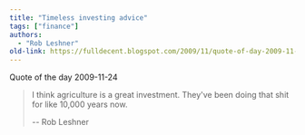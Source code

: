 ```yaml
---
title: "Timeless investing advice"
tags: ["finance"]
authors:
  - "Rob Leshner"
old-link: https://fulldecent.blogspot.com/2009/11/quote-of-day-2009-11-24.html
---
```


Quote of the day 2009-11-24

> I think agriculture is a great investment. They've been doing that shit for like 10,000 years now.
>
> -- Rob Leshner
